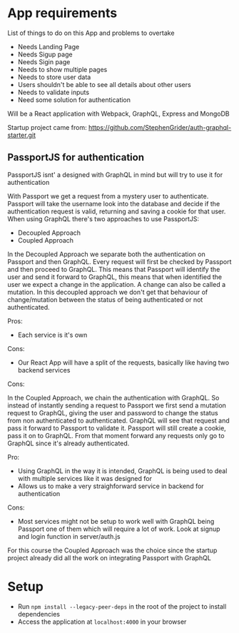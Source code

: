 # App requirements

List of things to do on this App and problems to overtake

-   Needs Landing Page
-   Needs Sigup page
-   Needs Sigin page
-   Needs to show multiple pages
-   Needs to store user data
-   Users shouldn't be able to see all details about other users
-   Needs to validate inputs
-   Need some solution for authentication

Will be a React application with Webpack, GraphQL, Express and MongoDB

Startup project came from: https://github.com/StephenGrider/auth-graphql-starter.git

## PassportJS for authentication

PassportJS isnt' a designed with GraphQL in mind but will try to use it for authentication

With Passport we get a request from a mystery user to authenticate. Passport will take the username look into the database and decide if the authentication request is valid, returning and saving a cookie for that user.
When using GraphQL there's two approaches to use PassportJS:

-   Decoupled Approach
-   Coupled Approach

In the Decoupled Approach we separate both the authentication on Passport and then GraphQL. Every request will first be checked by Passport and then proceed to GraphQL. This means that Passport will identify the user and send it forward to GraphQL, this means that when identified the user we expect a change in the application. A change can also be called a mutation. In this decoupled approach we don't get that behaviour of change/mutation between the status of being authenticated or not authenticated.

Pros:

-   Each service is it's own

Cons:

-   Our React App will have a split of the requests, basically like having two backend services

Cons:

In the Coupled Approach, we chain the authentication with GraphQL. So instead of instantly sending a request to Passport we first send a mutation request to GraphQL, giving the user and password to change the status from non authenticated to authenticated. GraphQL will see that request and pass it forward to Passport to validate it. Passport will still create a cookie, pass it on to GraphQL. From that moment forward any requests only go to GraphQL since it's already authenticated.

Pro:

-   Using GraphQL in the way it is intended, GraphQL is being used to deal with multiple services like it was designed for
-   Allows us to make a very straighforward service in backend for authentication

Cons:

-   Most services might not be setup to work well with GraphQL being Passport one of them which will require a lot of work. Look at signup and login function in server/auth.js

For this course the Coupled Approach was the choice since the startup project already did all the work on integrating Passport with GraphQL

# Setup

-   Run `npm install --legacy-peer-deps` in the root of the project to install dependencies
-   Access the application at `localhost:4000` in your browser
